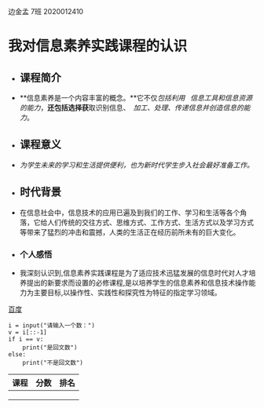 边金孟 7班 2020012410

#       我对信息素养实践课程的认识

- ## 课程简介

- **信息素养是一个内容丰富的概念。**它不仅*包括利用  信息工具和信息资源的能力*，**还包括选择获**取识别信息、 *加工、处理、传递信息并创造信息的能力*。

- ## 课程意义

- *为学生未来的学习和生活提供便利，也为新时代学生步入社会最好准备工作。*

  

- ## 时代背景

- 在信息社会中，信息技术的应用已遍及到我们的工作、学习和生活等各个角落，它给人们传统的交往方式、思维方式、工作方式、生活方式以及学习方式等带来了猛烈的冲击和震撼，人类的生活正在经历前所未有的巨大变化。

- ### 个人感悟

- 我深刻认识到,信息素养实践课程是为了适应技术迅猛发展的信息时代对人才培养提出的新要求而设置的必修课程,是以培养学生的信息素养和信息技术操作能力为主要目标,以操作性、实践性和探究性为特征的指定学习领域。 


[百度](https://www.baidu.com/)

```
i = input("请输入一个数：")
v = i[::-1]
if i == v:
    print("是回文数")
else:
    print("不是回文数")
```

| 课程 | 分数 | 排名 |
| ---- | ---- | ---- |
|      |      |      |
|      |      |      |
|      |      |      |

